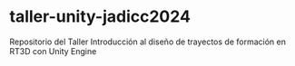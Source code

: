 # taller-unity-jadicc2024
Repositorio del Taller Introducción al diseño de trayectos de formación en RT3D con Unity Engine
